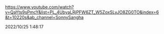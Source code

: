 https://www.youtube.com/watch?v=QaYts9sPmcY&list=PL_4UbyaLRjPFW6ZT_W5ZoxSLyJO8ZG0TO&index=6&t=10220s&ab_channel=SonnySangha

2022/10/25 1:48:17
